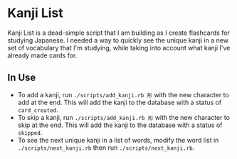 # Kanji List

Kanji List is a dead-simple script that I am building as I create flashcards for studying Japanese. I needed a way to quickly see the unique kanji in a new set of vocabulary that I'm studying, while taking into account what kanji I've already made cards for.

## In Use
* To add a kanji, run `./scripts/add_kanji.rb 形` with the new character to add at the end. This will add the kanji to the database with a status of `card_created`.
* To skip a kanji, run `./scripts/add_kanji.rb 形` with the new character to skip at the end. This will add the kanji to the database with a status of `skipped`.
* To see the next unique kanji in a list of words, modify the word list in `./scripts/next_kanji.rb` then run `./scripts/next_kanji.rb`.
